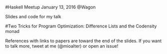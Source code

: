 #Haskell Meetup January 13, 2016 @Wagon

Slides and code for my talk 

#Two Tricks for Program Optimization: Difference Lists and the Codensity monad

References with links to papers are toward the end of the slides.
If you want to talk more, tweet at me (@mioalter) or open an issue!